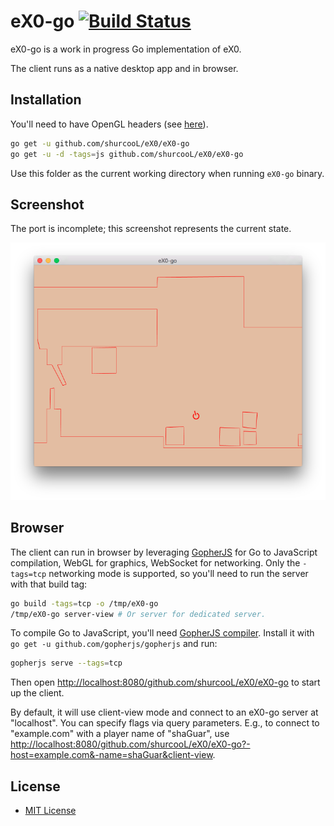 # eX0-go [![Build Status](https://travis-ci.org/shurcooL/eX0.svg?branch=master)](https://travis-ci.org/shurcooL/eX0)

eX0-go is a work in progress Go implementation of eX0.

The client runs as a native desktop app and in browser.

Installation
------------

You'll need to have OpenGL headers (see [here](https://github.com/go-gl/glfw#installation)).

```bash
go get -u github.com/shurcooL/eX0/eX0-go
go get -u -d -tags=js github.com/shurcooL/eX0/eX0-go
```

Use this folder as the current working directory when running `eX0-go` binary.

Screenshot
----------

The port is incomplete; this screenshot represents the current state.

![](Screenshot.png)

Browser
-------

The client can run in browser by leveraging [GopherJS](https://github.com/gopherjs/gopherjs#readme) for Go to JavaScript compilation, WebGL for graphics, WebSocket for networking. Only the `-tags=tcp` networking mode is supported, so you'll need to run the server with that build tag:

```bash
go build -tags=tcp -o /tmp/eX0-go
/tmp/eX0-go server-view # Or server for dedicated server.
```

To compile Go to JavaScript, you'll need [GopherJS compiler](https://github.com/gopherjs/gopherjs#installation-and-usage). Install it with `go get -u github.com/gopherjs/gopherjs` and run:

```bash
gopherjs serve --tags=tcp
```

Then open <http://localhost:8080/github.com/shurcooL/eX0/eX0-go> to start up the client.

By default, it will use client-view mode and connect to an eX0-go server at "localhost". You can specify flags via query parameters. E.g., to connect to "example.com" with a player name of "shaGuar", use <http://localhost:8080/github.com/shurcooL/eX0/eX0-go?-host=example.com&-name=shaGuar&client-view>.

License
-------

- [MIT License](http://opensource.org/licenses/mit-license.php)
